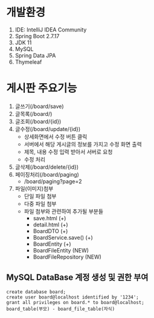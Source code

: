 # 개발환경
1. IDE: IntelliJ IDEA Community
2. Spring Boot 2.7.17
3. JDK 11
4. MySQL
5. Spring Data JPA
6. Thymeleaf

# 게시판 주요기능
1. 글쓰기(/board/save)
2. 글목록(/board/)
3. 글조회(/board/{id})
4. 글수정(/board/update/{id})
   - 상세화면에서 수정 버튼 클릭
   - 서버에서 해당 게시글의 정보를 가지고 수정 화면 출력
   - 제목, 내용 수정 입력 받아서 서버로 요청
   - 수정 처리
5. 글삭제(/board/delete/{id})
6. 페이징처리(/board/paging)
   - /board/paging?page=2
7. 파일(이미지)첨부
   - 단일 파일 첨부
   - 다중 파일 첨부
   - 파일 첨부와 관련하여 추가될 부분들
      - save.html (+)
      - detail.html (+)
      - BoardDTO (+)
      - BoardService.save() (+)
      - BoardEntity (+)
      - BoardFileEntity (NEW)
      - BoardFileRepository (NEW)
   

## MySQL DataBase 계정 생성 및 권한 부여
```
create database board;
create user board@localhost identified by '1234';
grant all privileges on board.* to board@localhost;
board_table(부모) - board_file_table(자식)
```